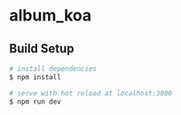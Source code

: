 # album_koa

## Build Setup

```bash
# install dependencies
$ npm install

# serve with hot reload at localhost:3000
$ npm run dev

```
